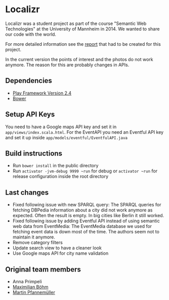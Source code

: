 Localizr
========

Localizr was a student project as part of the course "Semantic Web Technologies" at the University of Mannheim in 2014. We wanted to share our code with the world.

For more detailed information see the [report](report.pdf) that had to be created for this project.

In the current version the points of interest and the photos do not work anymore. The reason for this are probably changes in APIs.

## Dependencies
* [Play Framework Version 2.4](https://playframework.com)
* [Bower](http://bower.io/)

## Setup API Keys
You need to have a Google maps API key and set it in `app/views/index.scala.html`. For the EventAPI you need an Eventful API key and set it up inside `app/models/eventful/EventfulAPI.java`

## Build instructions
* Run `bower install` in the public directory
* Run `activator -jvm-debug 9999 ~run` for debug or `activator ~run` for release configuration inside the root directory

## Last changes
* Fixed following issue with new SPARQL query: The SPARQL queries for fetching DBPedia information about a city did not work anymore as expected. Often the result is empty. In big cities like Berlin it still worked.
* Fixed following issue by adding Eventful API instead of using semantic web data from EventMedia: The EventMedia database we used for fetching event data is down most of the time. The authors seem not to maintain it anymore.
* Remove category filters
* Update search view to have a cleaner look
* Use Google maps API for city name validation

## Original team members
* Anna Primpeli
* [Maximilian Böhm](https://maximilian-boehm.com)
* [Martin Pfannemüller](https://pfannemueller.de)

